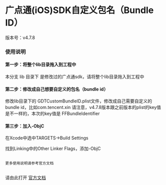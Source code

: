 # 广点通(iOS)SDK自定义包名（Bundle ID）
版本号：v4.7.8

### 使用说明

#### 第一步：将整个lib目录拖入到工程中

本分支 lib 目录下 是修改过的广点通sdk，请将整个lib目录拖入到工程中

#### 第二步：修改成自己想要自定义的包名（bundle id）
修改lib目录下的 GDTCustomBundleID.plist文件，修改成自己需要自定义的bundle id，比如com.tencent.xin
请注意，v4.7.8版本跟之前版本的plist的key值是不一样的，本次的key值是 FFBundleIdentifier
#### 第三步：加入-ObjC

在Xcode中选中TARGETS->Build Settings

找到Linking中的Other Linker Flags，添加-ObjC

```

更多使用说明请参考官方文档


```
请由此打开 [官方文档](https://imgcache.qq.com/qzone/biz/gdt/dev/sdk/ios/release/Guide.pdf)


